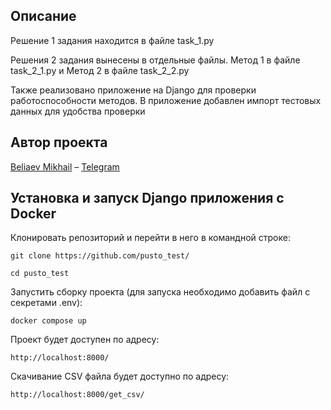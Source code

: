 ## Описание

Решение 1 задания находится в файле task_1.py

Решения 2 задания вынесены в отдельные файлы. Метод 1 в файле task_2_1.py и Метод 2 в файле task_2_2.py

Также реализовано приложение на Django для проверки работоспособности методов. В приложение добавлен импорт тестовых данных для удобства проверки

## Автор проекта

[Beliaev Mikhail](https://github.com/tooMike) – [Telegram](https://t.me/gusoyn)

## Установка и запуск Django приложения с Docker

Клонировать репозиторий и перейти в него в командной строке:

```
git clone https://github.com/pusto_test/
```

```
cd pusto_test
```

Запустить сборку проекта (для запуска необходимо добавить файл с секретами .env):

```
docker compose up
```

Проект будет доступен по адресу:

```
http://localhost:8000/
```

Скачивание CSV файла будет доступно по адресу:

```
http://localhost:8000/get_csv/
```
